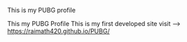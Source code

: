 
This is my PUBG profile

This my PUBG Profile 
This is my first developed site visit -->
https://raimath420.github.io/PUBG/
